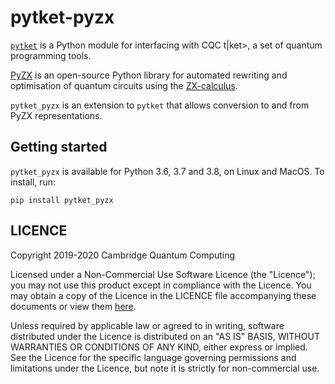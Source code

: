 # pytket-pyzx

[`pytket`](https://cqcl.github.io/pytket) is a Python module for interfacing
with CQC t|ket>, a set of quantum programming tools.

[PyZX](https://github.com/Quantomatic/pyzx) is an open-source Python library for
automated rewriting and optimisation of quantum circuits using the
[ZX-calculus](http://zxcalculus.com/).

`pytket_pyzx` is an extension to `pytket` that allows conversion to and from
PyZX representations.

## Getting started

`pytket_pyzx` is available for Python 3.6, 3.7 and 3.8, on Linux and MacOS. To
install, run:

```pip install pytket_pyzx```

## LICENCE

Copyright 2019-2020 Cambridge Quantum Computing

Licensed under a Non-Commercial Use Software Licence (the "Licence"); you may
not use this product except in compliance with the Licence. You may obtain a
copy of the Licence in the LICENCE file accompanying these documents or view
them [here](https://cqcl.github.io/pytket/build/html/licence.html).

Unless required by applicable law or agreed to in writing, software distributed
under the Licence is distributed on an "AS IS" BASIS, WITHOUT WARRANTIES OR
CONDITIONS OF ANY KIND, either express or implied. See the Licence for the
specific language governing permissions and limitations under the Licence, but
note it is strictly for non-commercial use.
